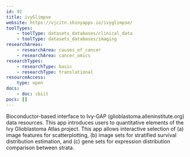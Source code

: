 ```yaml
---
id: 92
title: ivyGlimpse
website: https://vjcitn.shinyapps.io/ivyglimpse/
toolTypes:
    - toolType: datasets_databases/clinical_data
    - toolType: datasets_databases/imaging
researchAreas:
    - researchArea: causes_of_cancer
    - researchArea: cancer_omics
researchTypes:
    - researchType: basic
    - researchType: translational
resourceAccess:
    type: open
docs:
    - doc: cbiit
pocs: []        
---
```

Bioconductor-based interface to Ivy-GAP (glioblastoma.alleninstitute.org) data resources. This app introduces users to quantitative elements of the Ivy Glioblastoma Atlas project. This app allows interactive selection of (a) image features for scatterplotting, (b) image sets for stratified survival distribution estimation, and (c) gene sets for expression distribution comparison between strata.
